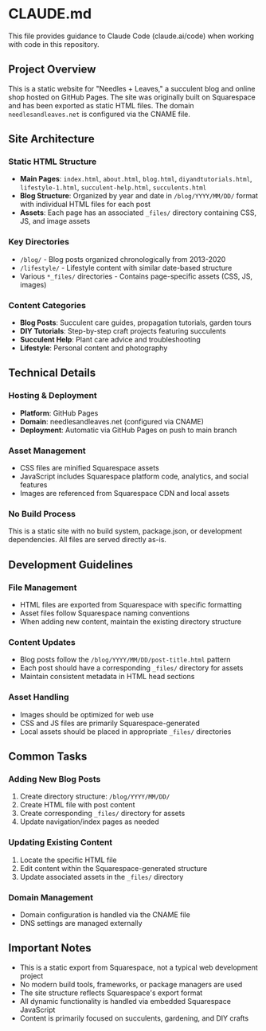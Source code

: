 # CLAUDE.md

This file provides guidance to Claude Code (claude.ai/code) when working with code in this repository.

## Project Overview

This is a static website for "Needles + Leaves," a succulent blog and online shop hosted on GitHub Pages. The site was originally built on Squarespace and has been exported as static HTML files. The domain `needlesandleaves.net` is configured via the CNAME file.

## Site Architecture

### Static HTML Structure
- **Main Pages**: `index.html`, `about.html`, `blog.html`, `diyandtutorials.html`, `lifestyle-1.html`, `succulent-help.html`, `succulents.html`
- **Blog Structure**: Organized by year and date in `/blog/YYYY/MM/DD/` format with individual HTML files for each post
- **Assets**: Each page has an associated `_files/` directory containing CSS, JS, and image assets

### Key Directories
- `/blog/` - Blog posts organized chronologically from 2013-2020
- `/lifestyle/` - Lifestyle content with similar date-based structure
- Various `*_files/` directories - Contains page-specific assets (CSS, JS, images)

### Content Categories
- **Blog Posts**: Succulent care guides, propagation tutorials, garden tours
- **DIY Tutorials**: Step-by-step craft projects featuring succulents
- **Succulent Help**: Plant care advice and troubleshooting
- **Lifestyle**: Personal content and photography

## Technical Details

### Hosting & Deployment
- **Platform**: GitHub Pages
- **Domain**: needlesandleaves.net (configured via CNAME)
- **Deployment**: Automatic via GitHub Pages on push to main branch

### Asset Management
- CSS files are minified Squarespace assets
- JavaScript includes Squarespace platform code, analytics, and social features
- Images are referenced from Squarespace CDN and local assets

### No Build Process
This is a static site with no build system, package.json, or development dependencies. All files are served directly as-is.

## Development Guidelines

### File Management
- HTML files are exported from Squarespace with specific formatting
- Asset files follow Squarespace naming conventions
- When adding new content, maintain the existing directory structure

### Content Updates
- Blog posts follow the `/blog/YYYY/MM/DD/post-title.html` pattern
- Each post should have a corresponding `_files/` directory for assets
- Maintain consistent metadata in HTML head sections

### Asset Handling
- Images should be optimized for web use
- CSS and JS files are primarily Squarespace-generated
- Local assets should be placed in appropriate `_files/` directories

## Common Tasks

### Adding New Blog Posts
1. Create directory structure: `/blog/YYYY/MM/DD/`
2. Create HTML file with post content
3. Create corresponding `_files/` directory for assets
4. Update navigation/index pages as needed

### Updating Existing Content
1. Locate the specific HTML file
2. Edit content within the Squarespace-generated structure
3. Update associated assets in the `_files/` directory

### Domain Management
- Domain configuration is handled via the CNAME file
- DNS settings are managed externally

## Important Notes

- This is a static export from Squarespace, not a typical web development project
- No modern build tools, frameworks, or package managers are used
- The site structure reflects Squarespace's export format
- All dynamic functionality is handled via embedded Squarespace JavaScript
- Content is primarily focused on succulents, gardening, and DIY crafts